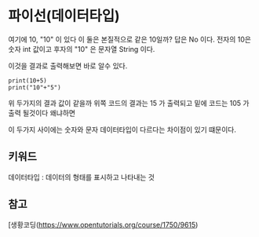 # 파이선(데이터타입)

여기에 10, "10" 이 있다 이 둘은 본질적으로 같은 10일까? 답은 No 이다. 전자의 10은 숫자 int 값이고 후자의 "10" 은 문자열 String 이다.

이것을 결과로 출력해보면 바로 알수 있다.

```
print(10+5)
print("10"+"5")

```

위 두가지의 결과 값이 같을까 위쪽 코드의 결과는 15 가 출력되고 밑에 코드는 105 가 출력 될것이다 왜냐하면 

이 두가지 사이에는 숫자와 문자 데이터타입이 다르다는 차이점이 있기 떄문이다.

## 키워드

데이터타입 : 데이터의 형태를 표시하고 나타내는 것   

## 참고

[생황코딩(https://www.opentutorials.org/course/1750/9615)
